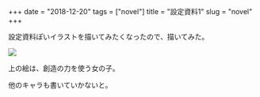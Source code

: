 +++
date = "2018-12-20"
tags = ["novel"]
title = "設定資料1"
slug = "novel"
+++

設定資料ぽいイラストを描いてみたくなったので、描いてみた。

![](http://syui.cf/img/ai_02.png)

上の絵は、創造の力を使う女の子。

他のキャラも書いていかないと。

